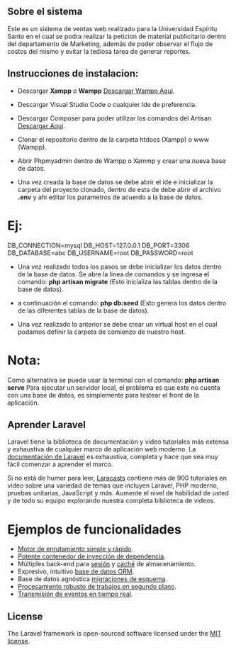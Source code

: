 ## Sobre el sistema

Este es un sistema de ventas web realizado para la Universidad Espíritu Santo en el cual se podra realizar la peticion de material publicitario dentro del departamento de Marketing, además de poder observar el flujo de costos del mismo y evitar la tediosa tarea de generar reportes.

## Instrucciones de instalacion:

- Descargar **Xampp** o **Wampp** [Descargar Wampp Aqui](http://www.wampserver.com/en/).

- Descargar Visual Studio Code o cualquier Ide de preferencia.

- Descargar Composer para poder utilizar los comandos del Artisan [Descargar Aqui](https://getcomposer.org/).

- Clonar el repositorio dentro de la carpeta htdocs (Xampp) o www (Wampp).

- Abrir Phpmyadmin dentro de Wampp o Xammp y crear una nueva base de datos.

- Una vez creada la base de datos se debe abrir el ide e inicializar la carpeta del proyecto clonado, dentro de esta de debe abrir el archivo **.env** y ahi editar los parametros de acuerdo a la base de datos.

# Ej:

DB_CONNECTION=mysql
DB_HOST=127.0.0.1
DB_PORT=3306
DB_DATABASE=abc
DB_USERNAME=root
DB_PASSWORD=root

- Una vez realizado todos los pasos se debe inicializar los datos dentro de la base de datos. Se abre la linea de comandos y se ingresa el comando: **php artisan migrate** (Esto inicializa las tablas dentro de la base de datos).

- a continuación el comando: **php db:seed** (Esto genera los datos dentro de las diferentes tablas de la base de datos).

- Una vez realizado lo anterior se debe crear un virtual host en el cual podamos definir la carpeta de comienzo de nuestro host.

# Nota:

Como alternativa se puede usar la terminal con el comando: **php artisan serve** Para ejecutar un servidor local, el problema es que este no cuenta con una base de datos, es simplemente para testear el front de la aplicación.

## Aprender Laravel

Laravel tiene la biblioteca de documentación y video tutoriales más extensa y exhaustiva de cualquier marco de aplicación web moderno. La [documentación de Laravel](https://laravel.com/docs) es exhaustiva, completa y hace que sea muy fácil comenzar a aprender el marco.

Si no está de humor para leer, [Laracasts](https://laracasts.com) contiene más de 900 tutoriales en video sobre una variedad de temas que incluyen Laravel, PHP moderno, pruebas unitarias, JavaScript y más. Aumente el nivel de habilidad de usted y de todo su equipo explorando nuestra completa biblioteca de videos.

# Ejemplos de funcionalidades

- [Motor de enrutamiento simple y rápido](https://laravel.com/docs/routing).
- [Potente contenedor de inyección de dependencia](https://laravel.com/docs/container).
- Múltiples back-end para [sesión](https://laravel.com/docs/session) y [caché](https://laravel.com/docs/cache) de almacenamiento.
- Expresivo, intuitivo [base de datos ORM](https://laravel.com/docs/eloquent).
- Base de datos agnóstica [migraciones de esquema](https://laravel.com/docs/migrations).
- [Procesamiento robusto de trabajos en segundo plano](https://laravel.com/docs/queues).
- [Transmisión de eventos en tiempo real](https://laravel.com/docs/broadcasting).

## License

The Laravel framework is open-sourced software licensed under the [MIT license](http://opensource.org/licenses/MIT).
